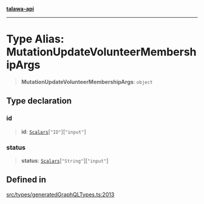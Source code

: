 [**talawa-api**](../../../README.md)

***

# Type Alias: MutationUpdateVolunteerMembershipArgs

> **MutationUpdateVolunteerMembershipArgs**: `object`

## Type declaration

### id

> **id**: [`Scalars`](Scalars.md)\[`"ID"`\]\[`"input"`\]

### status

> **status**: [`Scalars`](Scalars.md)\[`"String"`\]\[`"input"`\]

## Defined in

[src/types/generatedGraphQLTypes.ts:2013](https://github.com/Suyash878/talawa-api/blob/f376d03c37e9acd046e7cc983947432c95f74442/src/types/generatedGraphQLTypes.ts#L2013)
